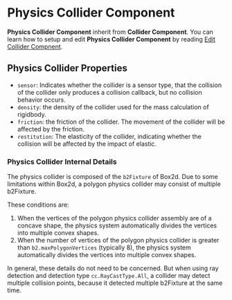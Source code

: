 # Physics Collider Component

**Physics Collider Component** inherit from **Collider Component**. You can learn how to setup and edit **Physics Collider Component** by reading [Edit Collider Compnent](../collision/edit-collider-component.md).

## Physics Collider Properties

- `sensor`: Indicates whether the collider is a sensor type, that the collision of the collider only produces a collision callback, but no collision behavior occurs.
- `density`: the density of the collider used for the mass calculation of rigidbody.
- `friction`: the friction of the collider. The movement of the collider will be affected by the friction.
- `restitution`: The elasticity of the collider, indicating whether the collision will be affected by the impact of elastic.

### Physics Collider Internal Details

The physics collider is composed of the `b2Fixture` of Box2d. Due to some limitations within Box2d, a polygon physics collider may consist of multiple b2Fixture.

These conditions are:

1. When the vertices of the polygon physics collider assembly are of a concave shape, the physics system automatically divides the vertices into multiple convex shapes.
2. When the number of vertices of the polygon physics collider is greater than `b2.maxPolygonVertices` (typically 8), the physics system automatically divides the vertices into multiple convex shapes.

In general, these details do not need to be concerned. But when using ray detection and detection type `cc.RayCastType.All`, a collider may detect multiple collision points, because it detected multiple b2Fixture at the same time.
